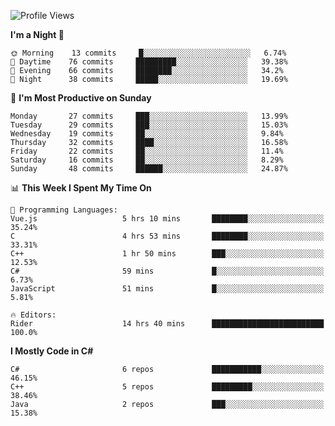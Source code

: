 <!--START_SECTION:waka-->
![Profile Views](http://img.shields.io/badge/Profile%20Views-0-blue)

**I'm a Night 🦉** 

```text
🌞 Morning    13 commits     █░░░░░░░░░░░░░░░░░░░░░░░░   6.74% 
🌆 Daytime    76 commits     █████████░░░░░░░░░░░░░░░░   39.38% 
🌃 Evening    66 commits     ████████░░░░░░░░░░░░░░░░░   34.2% 
🌙 Night      38 commits     █████░░░░░░░░░░░░░░░░░░░░   19.69%

```
📅 **I'm Most Productive on Sunday** 

```text
Monday       27 commits     ███░░░░░░░░░░░░░░░░░░░░░░   13.99% 
Tuesday      29 commits     ███░░░░░░░░░░░░░░░░░░░░░░   15.03% 
Wednesday    19 commits     ██░░░░░░░░░░░░░░░░░░░░░░░   9.84% 
Thursday     32 commits     ████░░░░░░░░░░░░░░░░░░░░░   16.58% 
Friday       22 commits     ██░░░░░░░░░░░░░░░░░░░░░░░   11.4% 
Saturday     16 commits     ██░░░░░░░░░░░░░░░░░░░░░░░   8.29% 
Sunday       48 commits     ██████░░░░░░░░░░░░░░░░░░░   24.87%

```


📊 **This Week I Spent My Time On** 

```text
💬 Programming Languages: 
Vue.js                   5 hrs 10 mins       ████████░░░░░░░░░░░░░░░░░   35.24% 
C                        4 hrs 53 mins       ████████░░░░░░░░░░░░░░░░░   33.31% 
C++                      1 hr 50 mins        ███░░░░░░░░░░░░░░░░░░░░░░   12.53% 
C#                       59 mins             █░░░░░░░░░░░░░░░░░░░░░░░░   6.73% 
JavaScript               51 mins             █░░░░░░░░░░░░░░░░░░░░░░░░   5.81%

🔥 Editors: 
Rider                    14 hrs 40 mins      █████████████████████████   100.0%

```

**I Mostly Code in C#** 

```text
C#                       6 repos             ███████████░░░░░░░░░░░░░░   46.15% 
C++                      5 repos             █████████░░░░░░░░░░░░░░░░   38.46% 
Java                     2 repos             ███░░░░░░░░░░░░░░░░░░░░░░   15.38%

```



<!--END_SECTION:waka-->
